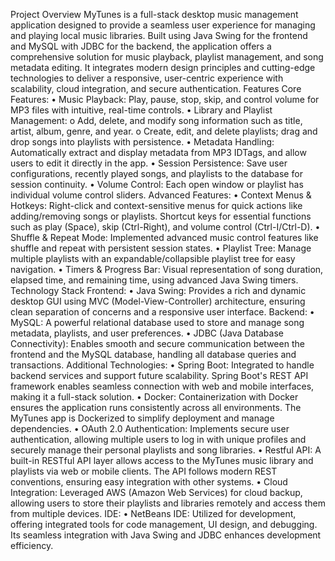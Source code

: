 Project Overview
MyTunes is a full-stack desktop music management application designed to provide a seamless user experience for managing and playing local music libraries. Built using Java Swing for the frontend and MySQL with JDBC for the backend, the application offers a comprehensive solution for music playback, playlist management, and song metadata editing. It integrates modern design principles and cutting-edge technologies to deliver a responsive, user-centric experience with scalability, cloud integration, and secure authentication.
Features
Core Features:
•	Music Playback: Play, pause, stop, skip, and control volume for MP3 files with intuitive, real-time controls.
•	Library and Playlist Management:
o	Add, delete, and modify song information such as title, artist, album, genre, and year.
o	Create, edit, and delete playlists; drag and drop songs into playlists with persistence.
•	Metadata Handling: Automatically extract and display metadata from MP3 IDTags, and allow users to edit it directly in the app.
•	Session Persistence: Save user configurations, recently played songs, and playlists to the database for session continuity.
•	Volume Control: Each open window or playlist has individual volume control sliders.
Advanced Features:
•	Context Menus & Hotkeys: Right-click and context-sensitive menus for quick actions like adding/removing songs or playlists. Shortcut keys for essential functions such as play (Space), skip (Ctrl-Right), and volume control (Ctrl-I/Ctrl-D).
•	Shuffle & Repeat Mode: Implemented advanced music control features like shuffle and repeat with persistent session states.
•	Playlist Tree: Manage multiple playlists with an expandable/collapsible playlist tree for easy navigation.
•	Timers & Progress Bar: Visual representation of song duration, elapsed time, and remaining time, using advanced Java Swing timers.
Technology Stack
Frontend:
•	Java Swing: Provides a rich and dynamic desktop GUI using MVC (Model-View-Controller) architecture, ensuring clean separation of concerns and a responsive user interface.
Backend:
•	MySQL: A powerful relational database used to store and manage song metadata, playlists, and user preferences.
•	JDBC (Java Database Connectivity): Enables smooth and secure communication between the frontend and the MySQL database, handling all database queries and transactions.
Additional Technologies:
•	Spring Boot: Integrated to handle backend services and support future scalability. Spring Boot's REST API framework enables seamless connection with web and mobile interfaces, making it a full-stack solution.
•	Docker: Containerization with Docker ensures the application runs consistently across all environments. The MyTunes app is Dockerized to simplify deployment and manage dependencies.
•	OAuth 2.0 Authentication: Implements secure user authentication, allowing multiple users to log in with unique profiles and securely manage their personal playlists and song libraries.
•	Restful API: A built-in RESTful API layer allows access to the MyTunes music library and playlists via web or mobile clients. The API follows modern REST conventions, ensuring easy integration with other systems.
•	Cloud Integration: Leveraged AWS (Amazon Web Services) for cloud backup, allowing users to store their playlists and libraries remotely and access them from multiple devices.
IDE:
•	NetBeans IDE: Utilized for development, offering integrated tools for code management, UI design, and debugging. Its seamless integration with Java Swing and JDBC enhances development efficiency.

